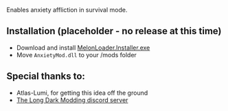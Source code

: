 Enables anxiety affliction in survival mode.

## Installation (placeholder - no release at this time)
* Download and install [MelonLoader.Installer.exe](https://github.com/HerpDerpinstine/MelonLoader/releases/latest/download/MelonLoader.Installer.exe)
* Move `AnxietyMod.dll` to your /mods folder

## Special thanks to:
* Atlas-Lumi, for getting this idea off the ground
* [The Long Dark Modding discord server](https://discord.gg/DmEZK4XZ3g)
